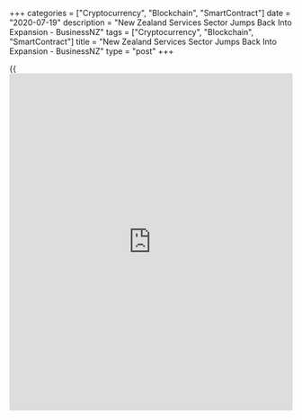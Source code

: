+++
categories = ["Cryptocurrency", "Blockchain", "SmartContract"]
date = "2020-07-19"
description = "New Zealand Services Sector Jumps Back Into Expansion - BusinessNZ"
tags = ["Cryptocurrency", "Blockchain", "SmartContract"]
title = "New Zealand Services Sector Jumps Back Into Expansion - BusinessNZ"
type = "post"
+++

{{<iframe id="large-banner" src="https://www.bounty.group/#slide=7.0" width="100%" height="600" scrolling="no" style="border: 0px solid rgb(216, 221, 230); border-radius: 3px;">}}

The services sector in New Zealand swung back into expansion territory
in June, the latest survey from BusinessNZ revealed on Monday with a
Performance of Services Index score of 54.1.

That's up sharply from the upwardly revised 37.5 in May (originally
37.2) and it moves back above the boom-or-bust line of 50 that separates
expansion from contraction.

This was the first time the sector exhibited expansion since February,
and the highest value since January.

Individually, new orders, sales, supplier deliveries and stocks all
moved well into expansion, although employment continued to lag.

For comments and feedback [contact](https://www.playgroundfx.com/contact/): editorial@rtt[news](https://www.letsplayfx.com/blog/forex-news-website/).com

[Economic News][1]

 **What parts of the world are seeing the best (and worst) economic
performances lately? Click[here][2] to check out our [Econ Scorecard][2]
and find out! See up-to-the-moment [ranking](https://www.playgroundfx.com/blog/crypto-exchange-ranking/)s for the best and worst
performers in [GDP][3], [unemployment rate][4], [inflation][5] and much
more.**

   1. www.rtt[news](https://www.letsplayfx.com/blog/forex-news-website/).com/Content/EconomicNews.aspx
   2. www.rtt[news](https://www.letsplayfx.com/blog/forex-news-website/).com/economic-scorecard/world-rank/industrial-production/highest-performance.aspx
   3. www.rtt[news](https://www.letsplayfx.com/blog/forex-news-website/).com/economic-scorecard/world-rank/GDP/highest-performance.aspx
   4. www.rtt[news](https://www.letsplayfx.com/blog/forex-news-website/).com/economic-scorecard/world-rank/unemployment-rate/lowest-performance.aspx
   5. www.rtt[news](https://www.letsplayfx.com/blog/forex-news-website/).com/economic-scorecard/world-rank/CPI/highest-performance.aspx